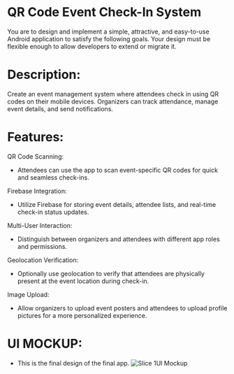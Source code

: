 # QR Code Event Check-In System

You are to design and implement a simple, attractive, and easy-to-use Android application to satisfy the following goals. Your design must be flexible enough to allow developers to extend or migrate it.

# Description: 
Create an event management system where attendees check in using QR codes on their mobile devices. Organizers can track attendance, manage event details, and send notifications.

# Features:
QR Code Scanning:

- Attendees can use the app to scan event-specific QR codes for quick and seamless check-ins.

Firebase Integration:

- Utilize Firebase for storing event details, attendee lists, and real-time check-in status updates.

Multi-User Interaction:

- Distinguish between organizers and attendees with different app roles and permissions.

Geolocation Verification:

- Optionally use geolocation to verify that attendees are physically present at the event location during check-in.

Image Upload:

- Allow organizers to upload event posters and attendees to upload profile pictures for a more personalized experience.


# UI MOCKUP: 
* This is the final design of the final app.
![Slice 1UI Mockup](https://github.com/CMPUT301W24T35/QRCheckIn/assets/61857814/bd2f1d1e-213e-4c63-b371-eae4461cea41)
